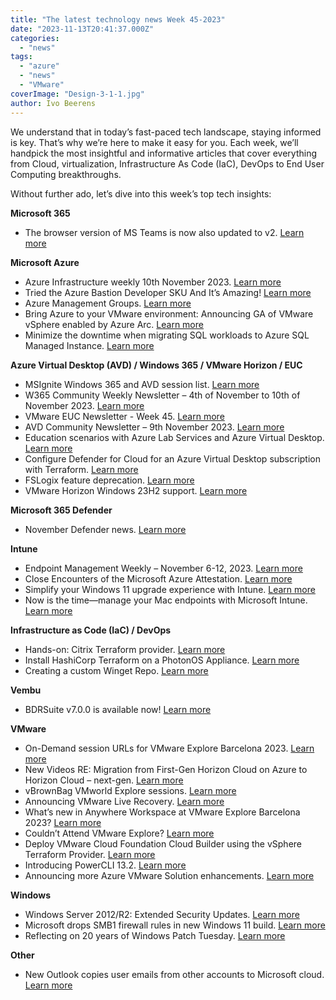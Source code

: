 ```yaml
---
title: "The latest technology news Week 45-2023"
date: "2023-11-13T20:41:37.000Z"
categories: 
  - "news"
tags: 
  - "azure"
  - "news"
  - "VMware"
coverImage: "Design-3-1-1.jpg"
author: Ivo Beerens
---
```


We understand that in today’s fast-paced tech landscape, staying informed is key. That’s why we’re here to make it easy for you. Each week, we’ll handpick the most insightful and informative articles that cover everything from Cloud, virtualization, Infrastructure As Code (IaC), DevOps to End User Computing breakthroughs.

Without further ado, let’s dive into this week’s top tech insights:

**Microsoft 365**

- The browser version of MS Teams is now also updated to v2. [Learn more](https://lnkd.in/er6fSwQr)

**Microsoft Azure**

- Azure Infrastructure weekly 10th November 2023. [Learn more](https://youtu.be/fSQTlDyXIBE?si=AMi7_YWemjfg4Mb-)
- Tried the Azure Bastion Developer SKU And It’s Amazing! [Learn more](https://youtu.be/2FkB8xPYCow?si=UWPnnOBs8yNeYrnZ)
- Azure Management Groups. [Learn more](https://youtu.be/0wuaXqPA53U?si=QDSoJAAgGiGaRsaB)
- Bring Azure to your VMware environment: Announcing GA of VMware vSphere enabled by Azure Arc. [Learn more](https://techcommunity.microsoft.com/t5/azure-arc-blog/bring-azure-to-your-VMware-environment-announcing-ga-of-VMware/ba-p/3974305?WT)
- Minimize the downtime when migrating SQL workloads to Azure SQL Managed Instance. [Learn more](https://techcommunity.microsoft.com/t5/azure-sql-blog/minimize-the-downtime-when-migrating-sql-workloads-to-azure-sql/ba-p/3944585)

**Azure Virtual Desktop (AVD) / Windows 365 / VMware Horizon / EUC**

- MSIgnite Windows 365 and AVD session list. [Learn more](https://ignite.microsoft.com/en-US/sessions?search=Windows+365&sortBy=relevance)
- W365 Community Weekly Newsletter – 4th of November to 10th of November 2023. [Learn more](https://w365community.com/weekly-newsletter-4th-of-november-to-10th-of-november-2023)
- VMware EUC Newsletter - Week 45. [Learn more](https://blog.simonelberts.nl/2023/11/VMware-euc-newsletter-week-45.html)
- AVD Community Newsletter – 9th November 2023. [Learn more](https://avdcommunity.com/avd-community-newsletter-9th-november-2023/)
- Education scenarios with Azure Lab Services and Azure Virtual Desktop. [Learn more](https://techcommunity.microsoft.com/t5/azure-lab-services-blog/education-scenarios-with-azure-lab-services-and-azure-virtual/ba-p/3737800)
- Configure Defender for Cloud for an Azure Virtual Desktop subscription with Terraform. [Learn more](https://johanvanneuville.com/automation/configure-defender-for-cloud-for-an-azure-virtual-desktop-subscription-with-terraform/)
- FSLogix feature deprecation. [Learn more](https://learn.microsoft.com/en-us/fslogix/troubleshooting-feature-deprecation)
- VMware Horizon Windows 23H2 support. [Learn more](https://kb.VMware.com/s/article/78714)

**Microsoft 365 Defender**

- November Defender news. [Learn more](https://youtu.be/F-iv60ehswg?si=uunEqfG3wnN1r88a)

**Intune**

- Endpoint Management Weekly – November 6-12, 2023. [Learn more](https://www.danielengberg.com/newsletter-november-6-12-2023/)
- Close Encounters of the Microsoft Azure Attestation. [Learn more](https://call4cloud.nl/2023/08/close-encounters-of-the-microsoft-azure-attestation/)
- Simplify your Windows 11 upgrade experience with Intune. [Learn more](https://techcommunity.microsoft.com/t5/windows-it-pro-blog/simplify-your-windows-11-upgrade-experience-with-intune/bc-p/3976764)
- Now is the time—manage your Mac endpoints with Microsoft Intune. [Learn more](https://techcommunity.microsoft.com/t5/microsoft-intune-blog/now-is-the-time-manage-your-mac-endpoints-with-microsoft-intune/ba-p/3974449)

**Infrastructure as Code (IaC) / DevOps**

- Hands-on: Citrix Terraform provider. [Learn more](https://www.logitblog.com/hands-on-citrix-terraform-provider/)
- Install HashiCorp Terraform on a PhotonOS Appliance. [Learn more](https://lifeofbrianoc.com/2023/11/10/install-hashicorp-terraform-on-a-photonos-appliance/)
- Creating a custom Winget Repo. [Learn more](https://andrewstaylor.com/2023/11/09/creating-a-custom-winget-repo/)

**Vembu**

- BDRSuite v7.0.0 is available now! [Learn more](https://www.bdrsuite.com/vembu-bdr-suite-release-notes/)

**VMware**

- On-Demand session URLs for VMware Explore Barcelona 2023. [Learn more](https://williamlam.com/2023/11/on-demand-session-urls-for-VMware-explore-barcelona-2023.html)
- New Videos RE: Migration from First-Gen Horizon Cloud on Azure to Horizon Cloud – next-gen. [Learn more](https://techzone.VMware.com/blog/new-videos-re-migration-first-gen-horizon-cloud-azure-horizon-cloud-next-gen?utm_source=dlvr.it&utm_medium=linkedin)
- vBrownBag VMworld Explore sessions. [Learn more](https://www.youtube.com/@vBrownBag/videos)
- Announcing VMware Live Recovery. [Learn more](https://blogs.VMware.com/virtualblocks/2023/11/06/announcing-VMware-live-recovery/)
- What’s new in Anywhere Workspace at VMware Explore Barcelona 2023? [Learn more](https://blogs.VMware.com/euc/2023/11/whats-new-in-anywhere-workspace-at-VMware-explore-barcelona-2023.html)
- Couldn’t Attend VMware Explore? [Learn more](https://www.VMware.com/explore/eu.html)
- Deploy VMware Cloud Foundation Cloud Builder using the vSphere Terraform Provider. [Learn more](https://lifeofbrianoc.com/2023/11/09/deploy-VMware-cloud-foundation-cloud-builder-using-the-vSphere-terraform-provider/)
- Introducing PowerCLI 13.2. [Learn more](https://blogs.VMware.com/PowerCLI/2023/11/introducing-powercli-13-2.html)
- Announcing more Azure VMware Solution enhancements. [Learn more](https://techcommunity.microsoft.com/t5/azure-migration-and/announcing-more-azure-VMware-solution-enhancements/ba-p/3967941)

**Windows**

- Windows Server 2012/R2: Extended Security Updates. [Learn more](https://techcommunity.microsoft.com/t5/windows-it-pro-blog/windows-server-2012-r2-extended-security-updates/ba-p/3976610)
- Microsoft drops SMB1 firewall rules in new Windows 11 build. [Learn more](https://www.bleepingcomputer.com/news/microsoft/microsoft-drops-smb1-firewall-rules-in-new-windows-11-build/)
- Reflecting on 20 years of Windows Patch Tuesday. [Learn more](https://blogs.windows.com/windowsexperience/2023/11/09/reflecting-on-20-years-of-windows-patch-tuesday/)

**Other**

- New Outlook copies user emails from other accounts to Microsoft cloud. [Learn more](https://cybernews.com/privacy/new-outlook-copies-user-emails-to-microsoft-cloud/)



